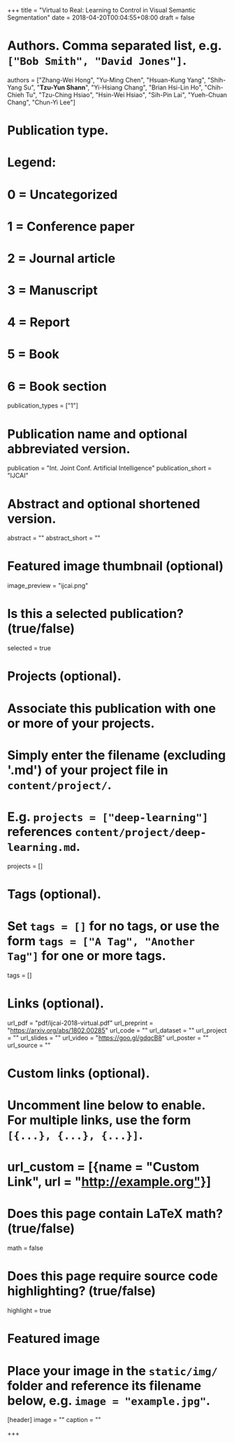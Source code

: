 +++
title = "Virtual to Real: Learning to Control in Visual Semantic Segmentation"
date = 2018-04-20T00:04:55+08:00
draft = false

# Authors. Comma separated list, e.g. `["Bob Smith", "David Jones"]`.
authors = ["Zhang-Wei Hong", "Yu-Ming Chen", "Hsuan-Kung Yang", "Shih-Yang Su", "**Tzu-Yun Shann**", "Yi-Hsiang Chang", "Brian Hsi-Lin Ho", "Chih-Chieh Tu", "Tzu-Ching Hsiao", "Hsin-Wei Hsiao", "Sih-Pin Lai", "Yueh-Chuan Chang", "Chun-Yi Lee"]

# Publication type.
# Legend:
# 0 = Uncategorized
# 1 = Conference paper
# 2 = Journal article
# 3 = Manuscript
# 4 = Report
# 5 = Book
# 6 = Book section
publication_types = ["1"]

# Publication name and optional abbreviated version.
publication = "Int. Joint Conf. Artificial Intelligence"
publication_short = "IJCAI"

# Abstract and optional shortened version.
abstract = ""
abstract_short = ""

# Featured image thumbnail (optional)
image_preview = "ijcai.png"

# Is this a selected publication? (true/false)
selected = true

# Projects (optional).
#   Associate this publication with one or more of your projects.
#   Simply enter the filename (excluding '.md') of your project file in `content/project/`.
#   E.g. `projects = ["deep-learning"]` references `content/project/deep-learning.md`.
projects = []

# Tags (optional).
#   Set `tags = []` for no tags, or use the form `tags = ["A Tag", "Another Tag"]` for one or more tags.
tags = []

# Links (optional).
url_pdf = "pdf/ijcai-2018-virtual.pdf"
url_preprint = "https://arxiv.org/abs/1802.00285"
url_code = ""
url_dataset = ""
url_project = ""
url_slides = ""
url_video = "https://goo.gl/gdqcB8"
url_poster = ""
url_source = ""

# Custom links (optional).
#   Uncomment line below to enable. For multiple links, use the form `[{...}, {...}, {...}]`.
# url_custom = [{name = "Custom Link", url = "http://example.org"}]

# Does this page contain LaTeX math? (true/false)
math = false

# Does this page require source code highlighting? (true/false)
highlight = true

# Featured image
# Place your image in the `static/img/` folder and reference its filename below, e.g. `image = "example.jpg"`.
[header]
image = ""
caption = ""

+++
